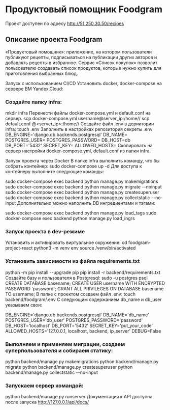 # Продуктовый помощник Foodgram 
Проект доступен по адресу http://51.250.30.50/recipes

## Описание проекта Foodgram
«Продуктовый помощник»: приложение, на котором пользователи публикуют рецепты, подписываться на публикации других авторов и добавлять рецепты в избранное. Сервис «Список покупок» позволит пользователю создавать список продуктов, которые нужно купить для приготовления выбранных блюд.

Запуск с использованием CI/CD
Установить docker, docker-compose на сервере ВМ Yandex.Cloud:


### Создайте папку infra:

mkdir infra
Перенести файлы docker-compose.yml и default.conf на сервер.
scp docker-compose.yml username@server_ip:/home/<username>/
scp default.conf <username>@<server_ip>:/home/<username>/
Создайте файл .env в дериктории infra:
touch .env
Заполнить в настройках репозитория секреты .env
DB_ENGINE='django.db.backends.postgresql'
DB_NAME=
POSTGRES_USER=
POSTGRES_PASSWORD=
DB_HOST=db
DB_PORT='5432'
SECRET_KEY=
ALLOWED_HOSTS=
Скопировать на сервер настройки docker-compose.yml, default.conf из папки infra.

Запуск проекта через Docker
В папке infra выполнить команду, что бы собрать контейнер:
sudo docker-compose up -d
Для доступа к контейнеру выполните следующие команды:

sudo docker-compose exec backend python manage.py makemigrations
sudo docker-compose exec backend python manage.py migrate --noinput
sudo docker-compose exec backend python manage.py createsuperuser
sudo docker-compose exec backend python manage.py collectstatic --no-input
Дополнительно можно наполнить DB ингредиентами и тэгами:

sudo docker-compose exec backend python manage.py load_tags
sudo docker-compose exec backend python manage.py load_ingrs
### Запуск проекта в dev-режиме
Установить и активировать виртуальное окружение:
cd foodgram-project-react
python3 -m venv env
source /venv/bin/activated
### Установить зависимости из файла requirements.txt
python -m pip install --upgrade pip
pip install -r backend/requirements.txt
Создайте базу и пользователя в Postgresql:
sudo -u postgres psql
CREATE DATABASE basename;
CREATE USER username WITH ENCRYPTED PASSWORD 'password';
GRANT ALL PRIVILEGES ON DATABASE basename TO username;
В папке с проектом создаем файл .env:
touch backend/foodgram/.env
С следующим содержанием db_name и db_user указываем свои:

DB_ENGINE='django.db.backends.postgresql'
DB_NAME='db_name'
POSTGRES_USER='db_user'
POSTGRES_PASSWORD='password'
DB_HOST='localhost'
DB_PORT='5432'
SECRET_KEY='put_your_code'
ALLOWED_HOSTS='127.0.0.1, localhost, backend, ip_server'
DEBUG=False
### Выполняем и применяем миграции, создаем суперпользователя и собираем статику:
python backend/manage.py makemigrations
python backend/manage.py migrate
python backend/manage.py createsuperuser
python backend/manage.py collectstatic --no-input


### Запускаем сервер командой:
python backend/manage.py runserver
Документация к API доступна после запуска
http://127.0.0.1/api/docs/
